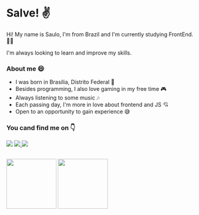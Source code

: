 <div>  
  <h1>Salve! ✌</h1>

  <p>Hi! My name is Saulo, I'm from Brazil and I'm currently studying FrontEnd. 👨‍💻</p>

  <p>I'm always looking to learn and improve my skills.</p>
  
  <h3>About me 😄</h3>

  <ul>
    <li>I was born in Brasília, Distrito Federal 👶</li>
    <li>Besides programming, I also love gaming in my free time 🎮</li>
    <li>Always listening to some music 🎶</li>
    <li>Each passing day, I'm more in love about frontend and JS 💘</li>
    <li>Open to an opportunity to gain experience 😅</li>
  </ul> 
</div>
  
<div>  
  <h3>You cand find me on 👇</h3>

  <a href="mailto:saulojuniosantana@gmail.com"><img src="https://img.shields.io/badge/Gmail-D14836?style=for-the-badge&logo=gmail&logoColor=white" target="blank"></a>
  <a href="https://www.instagram.com/ssaullo.filho/"><img src="https://img.shields.io/badge/Instagram-E4405F?style=for-the-badge&logo=instagram&logoColor=white" target="blank">   </a>
  <a href="https://www.linkedin.com/in/saulo-junio-482453198"><img src="https://img.shields.io/badge/LinkedIn-0077B5?style=for-the-badge&logo=linkedin&logoColor=white" target="blank"></a>  
</div> 

##

<div>  
  <img height="130em" src="https://github-readme-stats.vercel.app/api/top-langs/?username=Sauleras&layout=compact&theme=dracula">
  <img height="130em" src="https://github-readme-stats.vercel.app/api?username=Sauleras&show_icons=true&theme=dracula"> 
</div> 
  
   
